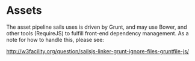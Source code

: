 # Assets #

The asset pipeline sails uses is driven by Grunt, and may use Bower, and other tools (RequireJS)
to fulfill front-end dependency management.  As a note for how to handle this, please see:

http://w3facility.org/question/sailsjs-linker-grunt-ignore-files-gruntfile-js/
